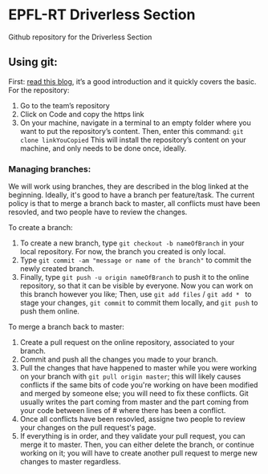 # EPFL-RT Driverless Section

Github repository for the Driverless Section

## Using git:
First: [read this blog](https://rogerdudler.github.io/git-guide/), it’s a good introduction and it quickly covers the basic.
For the repository:
  1) Go to the team’s repository
  2) Click on Code and copy the https link
  3) On your machine, navigate in a terminal to an empty folder where you want to put the repository’s content. Then, enter this command: `git clone linkYouCopied` This will install the repository’s content on your machine, and only needs to be done once, ideally.

### Managing branches:

We will work using branches, they are described in the blog linked at the beginning. Ideally, it's good to have a branch per feature/task. The current policy is that to merge a branch back to master, all conflicts must have been resovled, and two people have to review the changes.

To create a branch:
1) To create a new branch, type `git checkout -b nameOfBranch` in your local repository. For now, the branch you created is only local.
2) Type `git commit -am "message or name of the branch"` to commit the newly created branch.
3) Finally, type `git push -u origin nameOfBranch` to push it to the online repository, so that it can be visible by everyone. Now you can work on this branch however you like; Then, use `git add files` / `git add * ` to stage your changes, `git commit` to commit them locally, and `git push` to push them online.

To merge a branch back to master:
1) Create a pull request on the online repository, associated to your branch.
2) Commit and push all the changes you made to your branch.
3) Pull the changes that have happened to master while you were working on your branch with `git pull origin master`; this will likely causes conflicts if the same bits of code you're working on have been modified and merged by someone else; you will need to fix these conflicts. Git usually writes the part coming from master and the part coming from your code between lines of # where there has been a conflict.
4) Once all conflicts have been resovled, assigne two people to review your changes on the pull request's page.
5) If everything is in order, and they validate your pull request, you can merge it to master. Then, you can either delete the branch, or continue working on it; you will have to create another pull request to merge new changes to master regardless.
